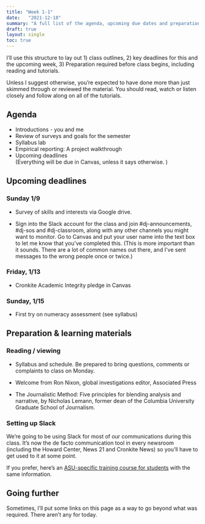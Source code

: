 ```yaml
---
title: "Week 1-1"
date:   "2021-12-18"
summary: "A full list of the agenda, upcoming due dates and preparation required for the first day of class"
draft: true
layout: single
toc: true
--- 
```





I’ll use this structure to lay out 1) class outlines, 2) key deadlines for this and the upcoming week, 3) Preparation required before class begins, including reading and tutorials.

Unless I suggest otherwise, you’re expected to have done more than just skimmed through or reviewed the material. You should read, watch or listen closely and follow along on all of the tutorials.

## Agenda

* Introductions - you and me
* Review of surveys and goals for the semester
* Syllabus lab
* Empirical reporting: A project walkthrough
* Upcoming deadlines <br> (Everything will be due in Canvas, unless it says otherwise. )

## Upcoming deadlines

### Sunday 1/9

* Survey of skills and interests via Google drive.

* Sign into the Slack account for the class and join #dj-announcements, #dj-sos and #dj-classroom, along with any other channels you might want to monitor. Go to Canvas and put your user name into the text box to let me know that you've completed this. (This is more important than it sounds. There are a lot of common names out there, and I've sent messages to the wrong people once or twice.)

### Friday, 1/13

* Cronkite Academic Integrity pledge in Canvas

### Sunday, 1/15

* First try on numeracy assessment (see syllabus)

## Preparation & learning materials

### Reading / viewing

* Syllabus and schedule. Be prepared to bring questions, comments or complaints to class on Monday.

* Welcome from Ron Nixon, global investigations editor, Associated Press

* The Journalistic Method: Five principles for blending analysis and narrative, by Nicholas Lemann, former dean of the Columbia University Graduate School of Journalism.

### Setting up Slack

We’re going to be using Slack for most of our communications during this class. It’s now the de facto communication tool in every newsroom (including the Howard Center, News 21 and Cronkite News) so you’ll have to get used to it at some point.

If you prefer, here’s an [ASU-specific training course for students](https://rise.articulatse.com/share/akWX1-IRl6dsbEPHlaHPXcFoe_AlAnXS#/) with the same information.


## Going further
Sometimes, I’ll put some links on this page as a way to go beyond what was required. There aren’t any for today.